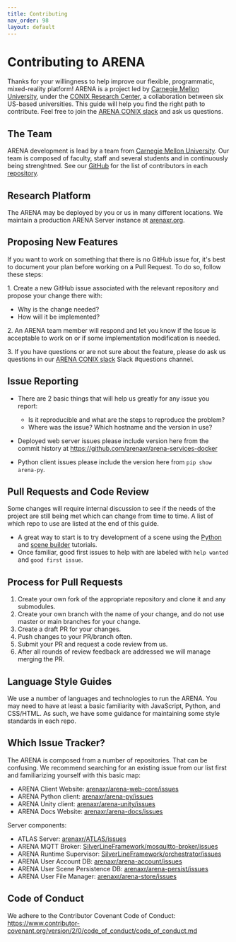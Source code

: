 ```yaml
---
title: Contributing
nav_order: 98
layout: default
---
```


# Contributing to ARENA

Thanks for your willingness to help improve our flexible, programmatic, mixed-reality platform! ARENA is a project led by <a href='https://wise.ece.cmu.edu/'>Carnegie Mellon University</a>, under the [CONIX Research Center](https://conix.io/), a collaboration between six US-based universities. This guide will help you find the right path to contribute. Feel free to join the [ARENA CONIX slack](https://join.slack.com/t/arena-conix/shared_invite/zt-oq8fmgdc-QWZ414mJdfOaWfb_p2lPRg) and ask us questions.

## The Team

ARENA development is lead by a team from <a href='https://wise.ece.cmu.edu/'>Carnegie Mellon University</a>. Our team is composed of faculty, staff and several students and in continuously being strenghtned. See our [GitHub](https://github.com/arenaxr/) for the list of contributors in each [repository](/content/source).

## Research Platform

The ARENA may be deployed by you or us in many different locations. We maintain a production ARENA Server instance at [arenaxr.org](https://arenaxr.org).

## Proposing New Features

If you want to work on something that there is no GitHub issue for, it's best to document your plan before working on a Pull Request. To do so, follow these steps:

1\. Create a new GitHub issue associated with the relevant repository and propose your change there with:

- Why is the change needed?
- How will it be implemented?

2\. An ARENA team member will respond and let you know if the Issue is acceptable to work on or if some implementation modification is needed.

3\. If you have questions or are not sure about the feature, please do ask us questions in our [ARENA CONIX slack](https://join.slack.com/t/arena-conix/shared_invite/zt-oq8fmgdc-QWZ414mJdfOaWfb_p2lPRg) Slack #questions channel.

## Issue Reporting

- There are 2 basic things that will help us greatly for any issue you report:

  - Is it reproducible and what are the steps to reproduce the problem?
  - Where was the issue? Which hostname and the version in use?

- Deployed web server issues please include version here from the commit history at <https://github.com/arenaxr/arena-services-docker>

- Python client issues please include the version here from `pip show arena-py`.

## Pull Requests and Code Review

Some changes will require internal discussion to see if the needs of the project are still being met which can change from time to time. A list of which repo to use are listed at the end of this guide.

- A great way to start is to try development of a scene using the [Python](/content/overview/dev-guide.html) and [scene builder](/content/overview/build.html) tutorials.
- Once familiar, good first issues to help with are labeled with `help wanted` and `good first issue`.

## Process for Pull Requests

1. Create your own fork of the appropriate repository and clone it and any submodules.
2. Create your own branch with the name of your change, and do not use master or main branches for your change.
3. Create a draft PR for your changes.
4. Push changes to your PR/branch often.
5. Submit your PR and request a code review from us.
6. After all rounds of review feedback are addressed we will manage merging the PR.

## Language Style Guides

We use a number of languages and technologies to run the ARENA. You may need to have at least a basic familiarity with JavaScript, Python, and CSS/HTML. As such, we have some guidance for maintaining some style standards in each repo.

<!-- (move to CONTRIBUTING.md in each repo with links to linter guides) -->

## Which Issue Tracker?

The ARENA is composed from a number of repositories. That can be confusing. We recommend searching for an existing issue from our list first and familiarizing yourself with this basic map:

- ARENA Client Website: [arenaxr/arena-web-core/issues](https://github.com/arenaxr/arena-web-core/issues)
- ARENA Python client: [arenaxr/arena-py/issues](https://github.com/arenaxr/arena-py/issues)
- ARENA Unity client: [arenaxr/arena-unity/issues](https://github.com/arenaxr/arena-unity/issues)
- ARENA Docs Website: [arenaxr/arena-docs/issues](https://github.com/arenaxr/arena-docs/issues)

Server components:

- ATLAS Server: [arenaxr/ATLAS/issues](https://github.com/arenaxr/ATLAS/issues)
- ARENA MQTT Broker: [SilverLineFramework/mosquitto-broker/issues](https://github.com/SilverLineFramework/mosquitto-broker/issues)
- ARENA Runtime Supervisor: [SilverLineFramework/orchestrator/issues](https://github.com/SilverLineFramework/orchestrator/issues)
- ARENA User Account DB: [arenaxr/arena-account/issues](https://github.com/arenaxr/arena-account/issues)
- ARENA User Scene Persistence DB: [arenaxr/arena-persist/issues](https://github.com/arenaxr/arena-persist/issues)
- ARENA User File Manager: [arenaxr/arena-store/issues](https://github.com/arenaxr/arena-store/issues)

## Code of Conduct

We adhere to the Contributor Covenant Code of Conduct: <https://www.contributor-covenant.org/version/2/0/code_of_conduct/code_of_conduct.md>
